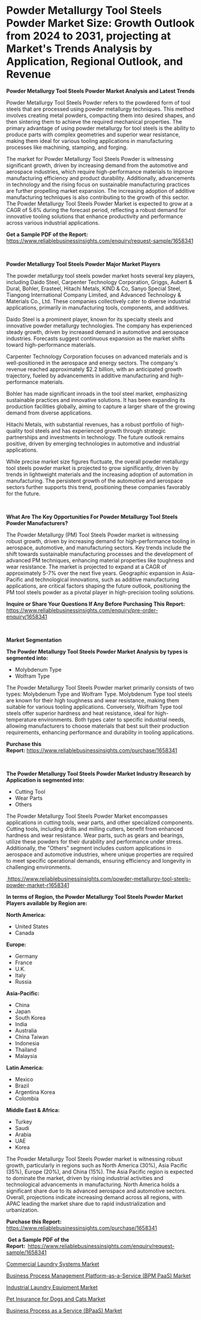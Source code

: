 <p><h1>Powder Metallurgy Tool Steels Powder Market Size: Growth Outlook from 2024 to 2031, projecting at Market's Trends Analysis by Application, Regional Outlook, and Revenue</h1></p><p><strong>Powder Metallurgy Tool Steels Powder Market Analysis and Latest Trends</strong></p>
<p><p>Powder Metallurgy Tool Steels Powder refers to the powdered form of tool steels that are processed using powder metallurgy techniques. This method involves creating metal powders, compacting them into desired shapes, and then sintering them to achieve the required mechanical properties. The primary advantage of using powder metallurgy for tool steels is the ability to produce parts with complex geometries and superior wear resistance, making them ideal for various tooling applications in manufacturing processes like machining, stamping, and forging.</p><p>The market for Powder Metallurgy Tool Steels Powder is witnessing significant growth, driven by increasing demand from the automotive and aerospace industries, which require high-performance materials to improve manufacturing efficiency and product durability. Additionally, advancements in technology and the rising focus on sustainable manufacturing practices are further propelling market expansion. The increasing adoption of additive manufacturing techniques is also contributing to the growth of this sector. The Powder Metallurgy Tool Steels Powder Market is expected to grow at a CAGR of 5.6% during the forecast period, reflecting a robust demand for innovative tooling solutions that enhance productivity and performance across various industrial applications.</p></p>
<p><strong>Get a Sample PDF of the Report:&nbsp;</strong> <a href="https://www.reliablebusinessinsights.com/enquiry/request-sample/1658341?utm_campaign=1405&utm_medium=2&utm_source=Github&utm_content=ia&utm_term=28092024&utm_id=powder-metallurgy-tool-steels-powder">https://www.reliablebusinessinsights.com/enquiry/request-sample/1658341</a></p>
<p>&nbsp;</p>
<p><strong>Powder Metallurgy Tool Steels Powder Major Market Players</strong></p>
<p><p>The powder metallurgy tool steels powder market hosts several key players, including Daido Steel, Carpenter Technology Corporation, Griggs, Aubert & Dural, Bohler, Erasteel, Hitachi Metals, KIND & Co, Sanyo Special Steel, Tiangong International Company Limited, and Advanced Technology & Materials Co., Ltd. These companies collectively cater to diverse industrial applications, primarily in manufacturing tools, components, and additives.</p><p>Daido Steel is a prominent player, known for its specialty steels and innovative powder metallurgy technologies. The company has experienced steady growth, driven by increased demand in automotive and aerospace industries. Forecasts suggest continuous expansion as the market shifts toward high-performance materials.</p><p>Carpenter Technology Corporation focuses on advanced materials and is well-positioned in the aerospace and energy sectors. The company's revenue reached approximately $2.2 billion, with an anticipated growth trajectory, fueled by advancements in additive manufacturing and high-performance materials.</p><p>Bohler has made significant inroads in the tool steel market, emphasizing sustainable practices and innovative solutions. It has been expanding its production facilities globally, aiming to capture a larger share of the growing demand from diverse applications.</p><p>Hitachi Metals, with substantial revenues, has a robust portfolio of high-quality tool steels and has experienced growth through strategic partnerships and investments in technology. The future outlook remains positive, driven by emerging technologies in automotive and industrial applications.</p><p>While precise market size figures fluctuate, the overall powder metallurgy tool steels powder market is projected to grow significantly, driven by trends in lightweight materials and the increasing adoption of automation in manufacturing. The persistent growth of the automotive and aerospace sectors further supports this trend, positioning these companies favorably for the future.</p></p>
<p>&nbsp;</p>
<p><strong>What Are The Key Opportunities For Powder Metallurgy Tool Steels Powder Manufacturers?</strong></p>
<p><p>The Powder Metallurgy (PM) Tool Steels Powder market is witnessing robust growth, driven by increasing demand for high-performance tooling in aerospace, automotive, and manufacturing sectors. Key trends include the shift towards sustainable manufacturing processes and the development of advanced PM techniques, enhancing material properties like toughness and wear resistance. The market is projected to expand at a CAGR of approximately 5-7% over the next five years. Geographic expansion in Asia-Pacific and technological innovations, such as additive manufacturing applications, are critical factors shaping the future outlook, positioning the PM tool steels powder as a pivotal player in high-precision tooling solutions.</p></p>
<p><strong>Inquire or Share Your Questions If Any Before Purchasing This Report:</strong> <a href="https://www.reliablebusinessinsights.com/enquiry/pre-order-enquiry/1658341?utm_campaign=1405&utm_medium=2&utm_source=Github&utm_content=ia&utm_term=28092024&utm_id=powder-metallurgy-tool-steels-powder">https://www.reliablebusinessinsights.com/enquiry/pre-order-enquiry/1658341</a></p>
<p>&nbsp;</p>
<p><strong>Market Segmentation</strong></p>
<p><strong>The Powder Metallurgy Tool Steels Powder Market Analysis by types is segmented into:</strong></p>
<p><ul><li>Molybdenum Type</li><li>Wolfram Type</li></ul></p>
<p><p>The Powder Metallurgy Tool Steels Powder market primarily consists of two types: Molybdenum Type and Wolfram Type. Molybdenum Type tool steels are known for their high toughness and wear resistance, making them suitable for various tooling applications. Conversely, Wolfram Type tool steels offer superior hardness and heat resistance, ideal for high-temperature environments. Both types cater to specific industrial needs, allowing manufacturers to choose materials that best suit their production requirements, enhancing performance and durability in tooling applications.</p></p>
<p><strong>Purchase this Report:&nbsp;</strong><a href="https://www.reliablebusinessinsights.com/purchase/1658341?utm_campaign=1405&utm_medium=2&utm_source=Github&utm_content=ia&utm_term=28092024&utm_id=powder-metallurgy-tool-steels-powder">https://www.reliablebusinessinsights.com/purchase/1658341</a></p>
<p>&nbsp;</p>
<p><strong>The Powder Metallurgy Tool Steels Powder Market Industry Research by Application is segmented into:</strong></p>
<p><ul><li>Cutting Tool</li><li>Wear Parts</li><li>Others</li></ul></p>
<p><p>The Powder Metallurgy Tool Steels Powder Market encompasses applications in cutting tools, wear parts, and other specialized components. Cutting tools, including drills and milling cutters, benefit from enhanced hardness and wear resistance. Wear parts, such as gears and bearings, utilize these powders for their durability and performance under stress. Additionally, the "Others" segment includes custom applications in aerospace and automotive industries, where unique properties are required to meet specific operational demands, ensuring efficiency and longevity in challenging environments.</p></p>
<p><a href="https://www.reliablebusinessinsights.com/powder-metallurgy-tool-steels-powder-market-r1658341?utm_campaign=1405&utm_medium=2&utm_source=Github&utm_content=ia&utm_term=28092024&utm_id=powder-metallurgy-tool-steels-powder">&nbsp;https://www.reliablebusinessinsights.com/powder-metallurgy-tool-steels-powder-market-r1658341</a></p>
<p><strong>In terms of Region, the Powder Metallurgy Tool Steels Powder Market Players available by Region are:</strong></p>
<p>
    <p> <strong> North America: </strong>
        <ul>
            <li>United States</li>
            <li>Canada</li>
        </ul>
        </p> 
    <p> <strong> Europe: </strong>
        <ul>
            <li>Germany</li>
            <li>France</li>
            <li>U.K.</li>
            <li>Italy</li>
            <li>Russia</li>
        </ul>
        </p> 
    <p> <strong> Asia-Pacific: </strong>
        <ul>
            <li>China</li>
            <li>Japan</li>
            <li>South Korea</li>
            <li>India</li>
            <li>Australia</li>
            <li>China Taiwan</li>
            <li>Indonesia</li>
            <li>Thailand</li>
            <li>Malaysia</li>
        </ul>
        </p> 
    <p> <strong> Latin America: </strong>
        <ul>
            <li>Mexico</li>
            <li>Brazil</li>
            <li>Argentina Korea</li>
            <li>Colombia</li>
        </ul>
        </p> 
    <p> <strong> Middle East & Africa: </strong>
        <ul>
            <li>Turkey</li>
            <li>Saudi</li>
            <li>Arabia</li>
            <li>UAE</li>
            <li>Korea</li>
        </ul>
    </p>
    </p>
<p><p>The Powder Metallurgy Tool Steels Powder market is witnessing robust growth, particularly in regions such as North America (30%), Asia Pacific (35%), Europe (20%), and China (15%). The Asia Pacific region is expected to dominate the market, driven by rising industrial activities and technological advancements in manufacturing. North America holds a significant share due to its advanced aerospace and automotive sectors. Overall, projections indicate increasing demand across all regions, with APAC leading the market share due to rapid industrialization and urbanization.</p></p>
<p><strong>Purchase this Report: </strong><a href="https://www.reliablebusinessinsights.com/purchase/1658341?utm_campaign=1405&utm_medium=2&utm_source=Github&utm_content=ia&utm_term=28092024&utm_id=powder-metallurgy-tool-steels-powder">https://www.reliablebusinessinsights.com/purchase/1658341</a></p>
<p>&nbsp;<strong>Get a Sample PDF of the Report:&nbsp;&nbsp;</strong><a href="https://www.reliablebusinessinsights.com/enquiry/request-sample/1658341?utm_campaign=1405&utm_medium=2&utm_source=Github&utm_content=ia&utm_term=28092024&utm_id=powder-metallurgy-tool-steels-powder">https://www.reliablebusinessinsights.com/enquiry/request-sample/1658341</a></p>
<p><strong></strong></p>
<p><p><a href="https://www.linkedin.com/pulse/market-leaders-laggards-global-commercial-laundry-systems-trends-ay1uf?trackingId=smLnuJDRRQi%2BcHAlwdLpAA%3D%3D&utm_campaign=1405&utm_medium=2&utm_source=Github&utm_content=ia&utm_term=28092024&utm_id=powder-metallurgy-tool-steels-powder">Commercial Laundry Systems Market</a></p><p><a href="https://issuu.com/reportprime-2/docs/business-process-management-platfor_108fbdefef2565?utm_campaign=1405&utm_medium=2&utm_source=Github&utm_content=ia&utm_term=28092024&utm_id=powder-metallurgy-tool-steels-powder">Business Process Management Platform-as-a-Service (BPM PaaS) Market</a></p><p><a href="https://www.linkedin.com/pulse/industrial-laundry-equipment-market-size-share-analysis-growth-vjdkf?trackingId=WG87P5w2Sdaxyrv5fKt5Rg%3D%3D&utm_campaign=1405&utm_medium=2&utm_source=Github&utm_content=ia&utm_term=28092024&utm_id=powder-metallurgy-tool-steels-powder">Industrial Laundry Equipment Market</a></p><p><a href="https://www.linkedin.com/pulse/global-pet-insurance-dogs-cats-market-size-expected-kzdce?utm_campaign=1405&utm_medium=2&utm_source=Github&utm_content=ia&utm_term=28092024&utm_id=powder-metallurgy-tool-steels-powder">Pet Insurance for Dogs and Cats Market</a></p><p><a href="https://issuu.com/reportprime-2/docs/business-process-as-a-service-bpaas_f899ba873f9fde?utm_campaign=1405&utm_medium=2&utm_source=Github&utm_content=ia&utm_term=28092024&utm_id=powder-metallurgy-tool-steels-powder">Business Process as a Service (BPaaS) Market</a></p></p>